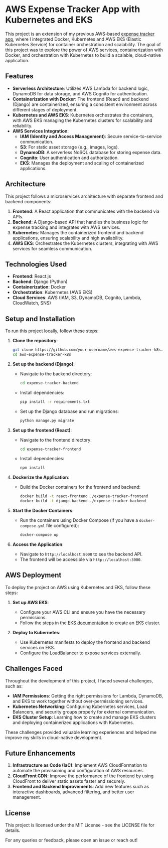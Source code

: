 # AWS Expense Tracker App with Kubernetes and EKS

This project is an extension of my previous AWS-based [expense tracker app](https://github.com/namratabhaumik/ExpenseTracker), where I integrated Docker, Kubernetes and AWS EKS (Elastic Kubernetes Service) for container orchestration and scalability. The goal of this project was to explore the power of AWS services, containerization with Docker, and orchestration with Kubernetes to build a scalable, cloud-native application.

## Features

- **Serverless Architecture**: Utilizes AWS Lambda for backend logic, DynamoDB for data storage, and AWS Cognito for authentication.
- **Containerization with Docker**: The frontend (React) and backend (Django) are containerized, ensuring a consistent environment across different stages of deployment.
- **Kubernetes and AWS EKS**: Kubernetes orchestrates the containers, with AWS EKS managing the Kubernetes clusters for scalability and reliability.
- **AWS Services Integration**: 
  - **IAM (Identity and Access Management)**: Secure service-to-service communication.
  - **S3**: For static asset storage (e.g., images, logs).
  - **DynamoDB**: A serverless NoSQL database for storing expense data.
  - **Cognito**: User authentication and authorization.
  - **EKS**: Manages the deployment and scaling of containerized applications.

## Architecture

This project follows a microservices architecture with separate frontend and backend components:

1. **Frontend**: A React application that communicates with the backend via APIs.
2. **Backend**: A Django-based API that handles the business logic for expense tracking and integrates with AWS services.
3. **Kubernetes**: Manages the containerized frontend and backend applications, ensuring scalability and high availability.
4. **AWS EKS**: Orchestrates the Kubernetes clusters, integrating with AWS services for seamless communication.

## Technologies Used

- **Frontend**: React.js
- **Backend**: Django (Python)
- **Containerization**: Docker
- **Orchestration**: Kubernetes (AWS EKS)
- **Cloud Services**: AWS (IAM, S3, DynamoDB, Cognito, Lambda, CloudWatch, SNS)

## Setup and Installation

To run this project locally, follow these steps:

1. **Clone the repository**:
   ```bash
   git clone https://github.com/your-username/aws-expense-tracker-k8s.git
   cd aws-expense-tracker-k8s
   ```

2. **Set up the backend (Django)**:
   - Navigate to the backend directory:
     ```bash
     cd expense-tracker-backend
     ```
   - Install dependencies:
     ```bash
     pip install -r requirements.txt
     ```
   - Set up the Django database and run migrations:
     ```bash
     python manage.py migrate
     ```

3. **Set up the frontend (React)**:
   - Navigate to the frontend directory:
     ```bash
     cd expense-tracker-frontend
     ```
   - Install dependencies:
     ```bash
     npm install
     ```

4. **Dockerize the Application**:
   - Build the Docker containers for the frontend and backend:
     ```bash
     docker build -t react-frontend ./expense-tracker-frontend
     docker build -t django-backend ./expense-tracker-backend
     ```

5. **Start the Docker Containers**:
   - Run the containers using Docker Compose (if you have a `docker-compose.yml` file configured):
     ```bash
     docker-compose up
     ```

6. **Access the Application**:
   - Navigate to `http://localhost:8000` to see the backend API.
   - The frontend will be accessible via `http://localhost:3000`.

## AWS Deployment

To deploy the project on AWS using Kubernetes and EKS, follow these steps:

1. **Set up AWS EKS**:
   - Configure your AWS CLI and ensure you have the necessary permissions.
   - Follow the steps in the [EKS documentation](https://docs.aws.amazon.com/eks/latest/userguide/getting-started.html) to create an EKS cluster.

2. **Deploy to Kubernetes**:
   - Use Kubernetes manifests to deploy the frontend and backend services on EKS.
   - Configure the LoadBalancer to expose services externally.

## Challenges Faced

Throughout the development of this project, I faced several challenges, such as:

- **IAM Permissions**: Getting the right permissions for Lambda, DynamoDB, and EKS to work together without over-permissioning services.
- **Kubernetes Networking**: Configuring Kubernetes services, Load Balancers, and security groups properly for external communication.
- **EKS Cluster Setup**: Learning how to create and manage EKS clusters and deploying containerized applications with Kubernetes.

These challenges provided valuable learning experiences and helped me improve my skills in cloud-native development.

## Future Enhancements

1. **Infrastructure as Code (IaC)**: Implement AWS CloudFormation to automate the provisioning and configuration of AWS resources.
2. **CloudFront CDN**: Improve the performance of the frontend by using CloudFront to deliver static assets faster and securely.
3. **Frontend and Backend Improvements**: Add new features such as interactive dashboards, advanced filtering, and better user management.

## License

This project is licensed under the MIT License - see the LICENSE file for details.

For any queries or feedback, please open an issue or reach out!

